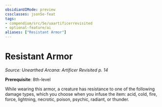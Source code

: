 ```yaml
---
obsidianUIMode: preview
cssclasses: json5e-feat
tags:
- compendium/src/5e/uaartificerrevisited
- optional-feature/ai
aliases: ["Resistant Armor"]
---
```

# Resistant Armor
*Source: Unearthed Arcana: Artificer Revisited p. 14*  

**Prerequisite**: 8th-level

While wearing this armor, a creature has resistance to one of the following damage types, which you choose when you infuse the item: acid, cold, fire, force, lightning, necrotic, poison, psychic, radiant, or thunder.